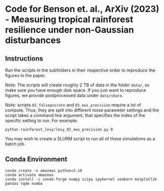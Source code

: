 # Code for Benson et. al., ArXiv (2023) - Measuring tropical rainforest resilience under non-Gaussian disturbances



## Instructions

Run the scripts in the subfolders in their respective order to reproduce the figures in the paper.

Note: The scripts will create roughly 2 TB of data in the folder `data/`, so make sure you have enough disk space. If you just want to reproduce figures, we provide postprocessed data under `data/share`.

Note: scripts `02_falseposrate` and `03_ews_precision` require a lot of compute. Thus, they are split into different noise parameter settings and the script takes a command line argument, that specifies the index of the specific setting to run. For example:
```
python rainforest_levy/levy_02_ews_precision.py 0
```

You may wish to create a SLURM script to run all of these simulations as a batch job.


## Conda Environment

```
conda create -n amazews python=3.10
conda activate amazews
conda install -c conda-forge numpy scipy ipykernel seaborn matplotlib pandas tqdm numba
```